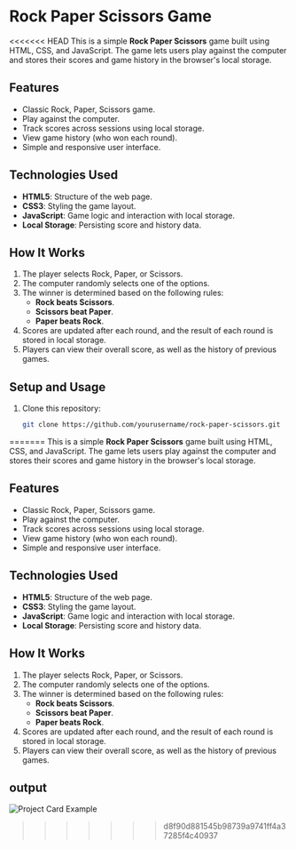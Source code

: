 # Rock Paper Scissors Game

<<<<<<< HEAD
This is a simple **Rock Paper Scissors** game built using HTML, CSS, and JavaScript. The game lets users play against the computer and stores their scores and game history in the browser's local storage.

## Features

- Classic Rock, Paper, Scissors game.
- Play against the computer.
- Track scores across sessions using local storage.
- View game history (who won each round).
- Simple and responsive user interface.

## Technologies Used

- **HTML5**: Structure of the web page.
- **CSS3**: Styling the game layout.
- **JavaScript**: Game logic and interaction with local storage.
- **Local Storage**: Persisting score and history data.

## How It Works

1. The player selects Rock, Paper, or Scissors.
2. The computer randomly selects one of the options.
3. The winner is determined based on the following rules:
   - **Rock beats Scissors**.
   - **Scissors beat Paper**.
   - **Paper beats Rock**.
4. Scores are updated after each round, and the result of each round is stored in local storage.
5. Players can view their overall score, as well as the history of previous games.

## Setup and Usage

1. Clone this repository:

   ```bash
   git clone https://github.com/yourusername/rock-paper-scissors.git

=======
This is a simple **Rock Paper Scissors** game built using HTML, CSS, and JavaScript. The game lets users play against the computer and stores their scores and game history in the browser's local storage.

## Features

- Classic Rock, Paper, Scissors game.
- Play against the computer.
- Track scores across sessions using local storage.
- View game history (who won each round).
- Simple and responsive user interface.

## Technologies Used

- **HTML5**: Structure of the web page.
- **CSS3**: Styling the game layout.
- **JavaScript**: Game logic and interaction with local storage.
- **Local Storage**: Persisting score and history data.

## How It Works

1. The player selects Rock, Paper, or Scissors.
2. The computer randomly selects one of the options.
3. The winner is determined based on the following rules:
   - **Rock beats Scissors**.
   - **Scissors beat Paper**.
   - **Paper beats Rock**.
4. Scores are updated after each round, and the result of each round is stored in local storage.
5. Players can view their overall score, as well as the history of previous games.

## output
![Project Card Example](./Assets/img/image.png)

>>>>>>> d8f90d881545b98739a9741ff4a37285f4c40937